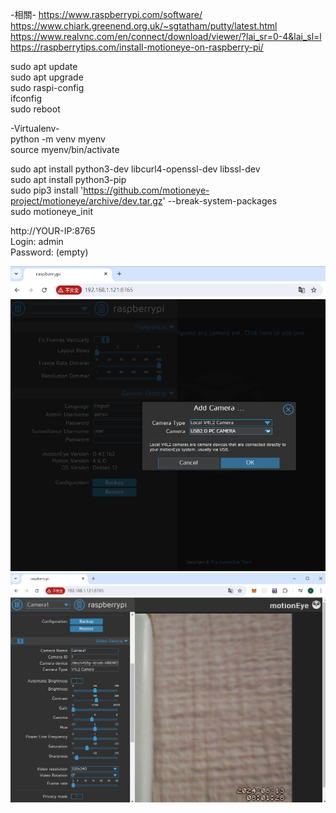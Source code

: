 -相關-
https://www.raspberrypi.com/software/  
https://www.chiark.greenend.org.uk/~sgtatham/putty/latest.html  
https://www.realvnc.com/en/connect/download/viewer/?lai_sr=0-4&lai_sl=l  
https://raspberrytips.com/install-motioneye-on-raspberry-pi/  


sudo apt update  
sudo apt upgrade  
sudo raspi-config  
ifconfig  
sudo reboot  

-Virtualenv-  
python -m venv myenv  
source myenv/bin/activate  

sudo apt install python3-dev libcurl4-openssl-dev libssl-dev  
sudo apt install python3-pip  
sudo pip3 install 'https://github.com/motioneye-project/motioneye/archive/dev.tar.gz' --break-system-packages    
sudo motioneye_init  


http://YOUR-IP:8765  
Login: admin  
Password: (empty)  

![image](https://github.com/miyachun/pi4-motioneye/blob/main/m01.png)  
![image](https://github.com/miyachun/pi4-motioneye/blob/main/m02.png)  
